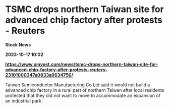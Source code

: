 # TSMC drops northern Taiwan site for advanced chip factory after protests - Reuters
**Stock News**

**2023-10-17 10:02**

**https://www.ainvest.com/news/tsmc-drops-northern-taiwan-site-for-advanced-chip-factory-after-protests-reuters-23101000347a0833a0634756/**

Taiwan Semiconductor Manufacturing Co Ltd said it would not build a advanced chip factory in a rural part of northern Taiwan after local residents protested that they did not want to move to accommodate an expansion of an industrial park.